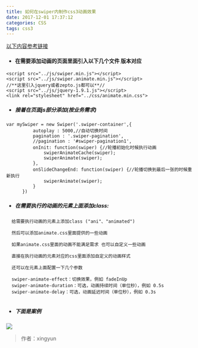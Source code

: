 ```yaml
---
title: 如何在swiper内制作css3动画效果
date: 2017-12-01 17:37:12
categories: CSS
tags: css3
---
```


[以下内容参考链接](http://www.swiper.com.cn/usage/animate/index.html)

- ####  在需要添加动画的页面里面引入以下几个文件 版本对应

```
<script src="../js/swiper.min.js"></script>
<script src="../js/swiper.animate.min.js"></script>
//**这里引入jquery或者zepto.js都可以**//
<script src="../js/jquery-1.9.1.js"></script>
<link rel="stylesheet" href="../css/animate.min.css">

```

- ##### 接着在页面js部分添加(按业务需求)

```
var mySwiper = new Swiper('.swiper-container',{
          autoplay : 5000,//自动切换时间
          pagination : '.swiper-pagination',
          //pagination : '#swiper-pagination1',
          onInit: function(swiper) {//轮播初始化时候执行动画
              swiperAnimateCache(swiper);
              swiperAnimate(swiper);
          },        
          onSlideChangeEnd: function(swiper) {//轮播切换到最后一张的时候重新执行
              swiperAnimate(swiper);
          }
      })
```
- ##### 在需要执行的动画的元素上面添加class:

```
  给需要执行动画的元素上添加class ("ani"、"animated")  
  
  然后可以添加animate.css里面提供的一些动画
  
  如果animate.css里面的动画不能满足需求 也可以自定义一些动画
  
  直接在执行动画的元素对应的css里面添加自定义的动画样式
  
  还可以在元素上面配置一下几个参数
  
  swiper-animate-effect：切换效果，例如 fadeInUp 
  swiper-animate-duration：可选，动画持续时间（单位秒），例如 0.5s
  swiper-animate-delay：可选，动画延迟时间（单位秒），例如 0.3s
 
```

- ##### 下面是案例

![](https://user-gold-cdn.xitu.io/2017/11/26/15ff886931f765d5?w=982&h=118&f=png&s=13669)




>作者：xingyun